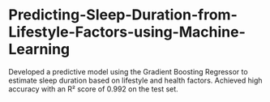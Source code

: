 # Predicting-Sleep-Duration-from-Lifestyle-Factors-using-Machine-Learning
Developed a predictive model using the Gradient Boosting Regressor to estimate sleep duration based on lifestyle and health factors. Achieved high accuracy with an R² score of 0.992 on the test set.
